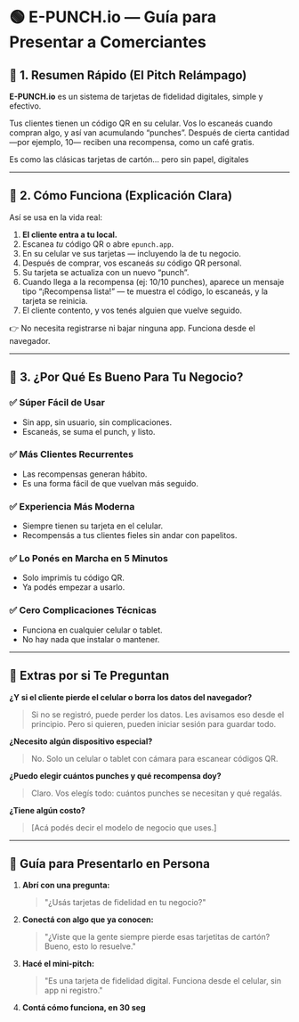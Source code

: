 # 🟢 E-PUNCH.io — Guía para Presentar a Comerciantes

## 🔹 1. Resumen Rápido (El Pitch Relámpago)

**E-PUNCH.io** es un sistema de tarjetas de fidelidad digitales, simple y efectivo.

Tus clientes tienen un código QR en su celular. Vos lo escaneás cuando compran algo, y así van acumulando “punches”. Después de cierta cantidad —por ejemplo, 10— reciben una recompensa, como un café gratis.

Es como las clásicas tarjetas de cartón… pero sin papel, digitales

---

## 🔹 2. Cómo Funciona (Explicación Clara)

Así se usa en la vida real:

1. **El cliente entra a tu local.**
2. Escanea *tu* código QR o abre `epunch.app`.
3. En su celular ve sus tarjetas — incluyendo la de tu negocio.
4. Después de comprar, vos escaneás *su* código QR personal.
5. Su tarjeta se actualiza con un nuevo “punch”.
6. Cuando llega a la recompensa (ej: 10/10 punches), aparece un mensaje tipo “¡Recompensa lista!” — te muestra el código, lo escaneás, y la tarjeta se reinicia.
7. El cliente contento, y vos tenés alguien que vuelve seguido.

👉 No necesita registrarse ni bajar ninguna app. Funciona desde el navegador.

---

## 🔹 3. ¿Por Qué Es Bueno Para Tu Negocio?

### ✅ Súper Fácil de Usar
- Sin app, sin usuario, sin complicaciones.
- Escaneás, se suma el punch, y listo.

### ✅ Más Clientes Recurrentes
- Las recompensas generan hábito.
- Es una forma fácil de que vuelvan más seguido.

### ✅ Experiencia Más Moderna
- Siempre tienen su tarjeta en el celular.
- Recompensás a tus clientes fieles sin andar con papelitos.

### ✅ Lo Ponés en Marcha en 5 Minutos
- Solo imprimís tu código QR.
- Ya podés empezar a usarlo.

### ✅ Cero Complicaciones Técnicas
- Funciona en cualquier celular o tablet.
- No hay nada que instalar o mantener.

---

## 🔹 Extras por si Te Preguntan

**¿Y si el cliente pierde el celular o borra los datos del navegador?**  
> Si no se registró, puede perder los datos. Les avisamos eso desde el principio. Pero si quieren, pueden iniciar sesión para guardar todo.

**¿Necesito algún dispositivo especial?**  
> No. Solo un celular o tablet con cámara para escanear códigos QR.

**¿Puedo elegir cuántos punches y qué recompensa doy?**  
> Claro. Vos elegís todo: cuántos punches se necesitan y qué regalás.

**¿Tiene algún costo?**  
> [Acá podés decir el modelo de negocio que uses.]

---

## 🔹 Guía para Presentarlo en Persona

1. **Abrí con una pregunta:**  
   > "¿Usás tarjetas de fidelidad en tu negocio?"

2. **Conectá con algo que ya conocen:**  
   > "¿Viste que la gente siempre pierde esas tarjetitas de cartón? Bueno, esto lo resuelve."

3. **Hacé el mini-pitch:**  
   > "Es una tarjeta de fidelidad digital. Funciona desde el celular, sin app ni registro."

4. **Contá cómo funciona, en 30 seg**

